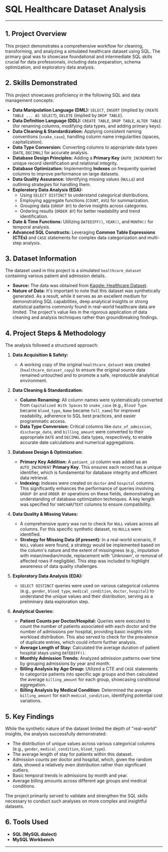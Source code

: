 # SQL Healthcare Dataset Analysis

---

## 1. Project Overview

This project demonstrates a comprehensive workflow for cleaning, transforming, and analyzing a simulated healthcare dataset using SQL. The primary goal was to showcase foundational and intermediate SQL skills crucial for data professionals, including data preparation, schema optimization, and exploratory data analysis.

## 2. Skills Demonstrated

This project showcases proficiency in the following SQL and data management concepts:

* **Data Manipulation Language (DML):** `SELECT`, `INSERT` (implied by `CREATE TABLE ... AS SELECT`), `DELETE` (implied by `DROP TABLE`).
* **Data Definition Language (DDL):** `CREATE TABLE`, `DROP TABLE`, `ALTER TABLE` (for renaming columns, modifying data types, and adding primary keys).
* **Data Cleaning & Standardization:** Applying consistent naming conventions (`snake_case`), handling column name irregularities (spaces, capitalization).
* **Data Type Conversion:** Converting columns to appropriate data types (`DATE`, `DECIMAL`) for accurate analysis.
* **Database Design Principles:** Adding a **Primary Key** (`AUTO_INCREMENT`) for unique record identification and relational integrity.
* **Database Optimization:** Implementing **Indexes** on frequently queried columns to improve performance on large datasets.
* **Data Quality Assurance:** Identifying missing values (`NULL`s) and outlining strategies for handling them.
* **Exploratory Data Analysis (EDA):**
    * Using `SELECT DISTINCT` to understand categorical distributions.
    * Employing aggregate functions (`COUNT`, `AVG`) for summarization.
    * Grouping data (`GROUP BY`) to derive insights across categories.
    * Ordering results (`ORDER BY`) for better readability and trend identification.
* **Date & Time Functions:** Utilizing `DATEDIFF()`, `YEAR()`, and `MONTH()` for temporal analysis.
* **Advanced SQL Constructs:** Leveraging **Common Table Expressions (CTEs)** and `CASE` statements for complex data categorization and multi-step analysis.

## 3. Dataset Information

The dataset used in this project is a simulated `healthcare_dataset` containing various patient and admission details.

* **Source:** The data was obtained from [Kaggle: Healthcare Dataset](https://www.kaggle.com/datasets/prasad22/healthcare-dataset/data).
* **Nature of Data:** It's important to note that this dataset was synthetically generated. As a result, while it serves as an excellent medium for demonstrating SQL capabilities, deep analytical insights or strong statistical patterns commonly found in real-world healthcare data are limited. The project's value lies in the rigorous application of data cleaning and analysis techniques rather than groundbreaking findings.

## 4. Project Steps & Methodology

The analysis followed a structured approach:

1.  **Data Acquisition & Safety:**
    * A working copy of the original `healthcare_dataset` was created (`healthcare_dataset_copy`) to ensure the original source data remained untouched and to promote a safe, reproducible analytical environment.

2.  **Data Cleaning & Standardization:**
    * **Column Renaming:** All column names were systematically converted from `Capitalized With Spaces` to `snake_case` (e.g., `Blood Type` became `blood_type`, `Name` became `full_name`) for improved readability, adherence to SQL best practices, and easier programmatic access.
    * **Data Type Conversion:** Critical columns like `date_of_admission`, `discharge_date`, and `billing_amount` were converted to their appropriate `DATE` and `DECIMAL` data types, respectively, to enable accurate date calculations and numerical aggregations.

3.  **Database Design & Optimization:**
    * **Primary Key Addition:** A `patient_id` column was added as an `AUTO_INCREMENT` **Primary Key**. This ensures each record has a unique identifier, which is fundamental for database integrity and efficient data retrieval.
    * **Indexing:** Indexes were created on `doctor` and `hospital` columns. This significantly enhances the performance of queries involving `GROUP BY` and `ORDER BY` operations on these fields, demonstrating an understanding of database optimization techniques. A key length was specified for `VARCHAR`/`TEXT` columns to ensure compatibility.

4.  **Data Quality & Missing Values:**
    * A comprehensive query was run to check for `NULL` values across all columns. For this specific synthetic dataset, no `NULL`s were identified.
    * **Strategy for Missing Data (if present):** In a real-world scenario, if `NULL` values were found, a strategy would be implemented based on the column's nature and the extent of missingness (e.g., imputation with mean/median/mode, replacement with 'Unknown', or removal of affected rows if negligible). This step was included to highlight awareness of data quality challenges.

5.  **Exploratory Data Analysis (EDA):**
    * `SELECT DISTINCT` queries were used on various categorical columns (e.g., `gender`, `blood_type`, `medical_condition`, `doctor`, `hospital`) to understand the unique values and their distribution, serving as a preliminary data exploration step.

6.  **Analytical Queries:**
    * **Patient Counts per Doctor/Hospital:** Queries were executed to count the number of patients associated with each doctor and the number of admissions per hospital, providing basic insights into workload distribution. This also served to check for the prevalence of duplicate entries, which could inform further analysis.
    * **Average Length of Stay:** Calculated the average duration of patient hospital stays using `DATEDIFF()`.
    * **Monthly Admission Trends:** Analyzed admission patterns over time by grouping admissions by year and month.
    * **Billing Analysis by Age Group:** Utilized a CTE and `CASE` statements to categorize patients into specific age groups and then calculated the average `billing_amount` for each group, showcasing conditional aggregation.
    * **Billing Analysis by Medical Condition:** Determined the average `billing_amount` for each `medical_condition`, identifying potential cost variations.

## 5. Key Findings

While the synthetic nature of the dataset limited the depth of "real-world" insights, the analysis successfully demonstrated:

* The distribution of unique values across various categorical columns (e.g., `gender`, `medical_condition`, `blood_type`).
* The average length of stay for patients within this dataset.
* Admission counts per doctor and hospital, which, given the random data, showed a relatively even distribution rather than significant outliers.
* Basic temporal trends in admissions by month and year.
* Average billing amounts across different age groups and medical conditions.

The project primarily served to validate and strengthen the SQL skills necessary to conduct such analyses on more complex and insightful datasets.

## 6. Tools Used

* **SQL (MySQL dialect)**
* **MySQL Workbench**

---
